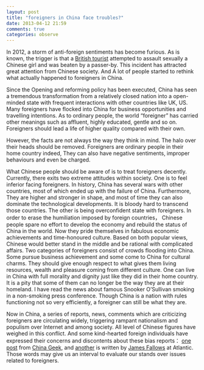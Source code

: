 ```yaml
---
layout: post
title: "foreigners in China face troubles?"
date: 2013-04-12 21:59
comments: true
categories: observe 
---
```

In 2012, a storm of anti-foreign sentiments has become furious. As is known, the trigger is that a [British tourist](http://www.chinasmack.com/2012/videos/british-man-beat-up-for-sexually-assaulting-chinese-girl.html) attempted to assault sexually a Chinese girl and was beaten by a passer-by.
This incident has attracted great attention from Chinese society. 
And A lot of people started to rethink what actually happened to foreigners in China.
<!--more-->
Since the Opening and reforming policy has been executed, China has seen a tremendous transformation from a relatively closed nation into a open-minded state with frequent interactions with other countries like UK, US. 
Many foreigners have flocked into China for business opportunities and travelling intentions.
As to ordinary people, the world “foreigner” has carried other meanings such as affluent, highly educated, gentle and so on. 
Foreigners should lead a life of higher quality compared with their own.

However, the facts are not always the way they think in mind. 
The halo over their heads should be removed. Foreigners are ordinary people in their home country indeed, 
They can also have negative sentiments, improper behaviours and even be charged.

What Chinese people should be aware of is to treat foreigners decently. 
Currently, there exits two extreme attitudes within society. 
One is to feel inferior facing foreigners. In history, China has several wars with other countries, most of which ended up with the failure of China. Furthermore, They are higher and stronger in shape, and most of time they can also dominate the technological developments. It is bloody hard to transcend those countries. The other is being overconfident state with foreigners. In order to erase the humiliation imposed by foreign countries， Chinese people spare no effort to develop the economy and rebuild the status of China in the world. Now they pride themselves in fabulous economic achievements and time-honoured culture. Based on both popular views, Chinese would better stand in the middle and be rational with complicated affairs.
Two categories of foreigners consist of crowds flooding into China.
Some pursue business achievement and some come to China for cultural charms. 
They should give enough respect to what gives them living resources, wealth and pleasure coming from different culture.
One can live in China with full morality and dignity just like they did in their home country. It is a pity that some of them can no longer be the way they are at their homeland. I have read the news about famous Snooker O’Sullivan smoking in a non-smoking press conference.  Though China is a nation with rules functioning not so very efficiently,  a foreigner can still be what they are.

Now in China, a series of reports, news, comments which are criticizing foreigners are circulating widely, triggering rampant nationalism and populism  over Internet and among society. All level of Chinese figures have weighed in this conflict. And some kind-hearted foreign individuals have expressed their concerns and  discontents about these bias reports：
[one post](http://chinageeks.org/2012/05/yang-rui-and-reflections-on-participation/) from [China Geek](www.chinageeks.org), and [another](http://www.theatlantic.com/international/archive/2012/05/china-soft-power-watch-the-yang-rui-foreign-bitch-factor/257403/) is written by [James Fallows](http://www.theatlantic.com/james-fallows/) at Atlantic.
Those words may give us an interval to evaluate our stands over issues related to foreigners.
